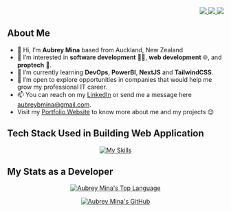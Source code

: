 <div align="right";>
 <a href="https://aubrey-mina.netlify.app/">  
<img src="https://img.shields.io/badge/Portfolio-black?logo=web&logoColor=white&style=for-the-badge"/>
</a>
<a href="https://www.linkedin.com/in/aubrey-blancas/">  
<img src="https://img.shields.io/badge/LinkedIn-blue?logo=linkedin&logoColor=white&style=for-the-badge"/>
</a>
<a href="https://visitorbadge.io/status?path=https%3A%2F%2Fgithub.com%2Faubreybmina">
 <img src="https://api.visitorbadge.io/api/visitors?path=https%3A%2F%2Fgithub.com%2Faubreybmina&label=VISITORS&countColor=%23263759" /></a>
</div>

## About Me

- 👋 Hi, I’m **Aubrey Mina** based from Auckland, New Zealand
- 👀 I’m interested in **software development** 👨‍💻, **web development** 🌐, and **proptech** 🏢.
- 🌱 I’m currently learning **DevOps**, **PowerBI**, **NextJS** and **TailwindCSS**.
- 💞️ I’m open to explore opportunities in companies that would help me grow my professional IT career.
- 📫 You can reach on my <a href='https://www.linkedin.com/in/aubrey-blancas/' target='_blank'>LinkedIn</a> or send me a message here <aubreybmina@gmail.com>.
- Visit my <a href='https://aubrey-mina.netlify.app/' target='_blank'>Portfolio Website</a> to know more about me and my projects 😊 

## Tech Stack Used in Building Web Application

<div align="center";>

[![My Skills](https://skillicons.dev/icons?i=html,css,sass,tailwindcss,typescript,javascript,react,nextjs,nodejs,express,php,mongodb,mysql,firebase,github,docker,gcp,azure&perline=9)](https://github.com/aubreybmina)

</div>

## My Stats as a Developer

<div align="center";>

[![Aubrey Mina's Top Language](https://github-readme-stats-ashy-seven-39.vercel.app/api/top-langs/?username=aubreybmina&count_private=true&show_icons=true)](https://github.com/aubreybmina) 

[![Aubrey Mina's GitHub](https://github-readme-stats-ashy-seven-39.vercel.app/api?username=aubreybmina&count_private=true&show_icons=true&hide_rank=true)](https://github.com/aubreybmina)

<div>

 <!---
aubreybmina/aubreybmina is a ✨ special ✨ repository because its `README.md` (this file) appears on your GitHub profile.
You can click the Preview link to take a look at your changes.
--->
